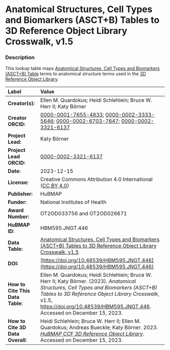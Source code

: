 # Anatomical Structures, Cell Types and Biomarkers (ASCT+B) Tables to 3D Reference Object Library Crosswalk, v1.5

### Description
This lookup table maps [Anatomical Structures, Cell Types and Biomarkers (ASCT+B) Table](https://humanatlas.io/asctb-tables) terms to anatomical structure terms used in the [3D Reference Object Library](https://humanatlas.io/3d-reference-library). 

| Label | Value |
| :------------- |:-------------|
| **Creator(s):** | Ellen M. Quardokus; Heidi Schlehlein; Bruce W. Herr II; Katy Börner |
| **Creator ORCID:** | [0000-0001-7655-4833](https://orcid.org/0000-0001-7655-4833); [0000-0002-3333-5646](https://orcid.org/0000-0002-3333-5646); [0000-0002-6703-7647](https://orcid.org/0000-0002-6703-7647); [0000-0002-3321-6137](https://orcid.org/0000-0002-3321-6137) |
| **Project Lead:** | Katy B&ouml;rner |
| **Project Lead ORCID:** | [0000-0002-3321-6137](https://orcid.org/0000-0002-3321-6137) |
| **Date:** | 2023-12-15 |
| **License:** | Creative Commons Attribution 4.0 International ([CC BY 4.0](https://creativecommons.org/licenses/by/4.0/)) |
| **Publisher:** | HuBMAP |
| **Funder:** | National Institutes of Health |
| **Award Number:** | OT2OD033756 and OT2OD026671|
| **HuBMAP ID:** | HBM595.JNGT.446 |
| **Data Table:** | [Anatomical Structures, Cell Types and Biomarkers (ASCT+B) Tables to 3D Reference Object Library Crosswalk, v1.5](https://cdn.humanatlas.io/hra-releases/v2.0/models/asct-b-3d-models-crosswalk.csv) |
| **DOI:** | [https://doi.org/10.48539/HBM595.JNGT.446](https://doi.org/10.48539/HBM595.JNGT.446) |
| **How to Cite This Data Table:** | Ellen M. Quardokus; Heidi Schlehlein; Bruce W. Herr II; Katy Börner. (2023). *Anatomical Structures, Cell Types and Biomarkers (ASCT+B) Tables to 3D Reference Object Library Crosswalk*, v1.5, https://doi.org/10.48539/HBM595.JNGT.446.  Accessed on December 15, 2023. |
| **How to Cite 3D Data Overall:** |  Heidi Schlehlein; Bruce W. Herr II; Ellen M. Quardokus; Andreas Bueckle; Katy B&ouml;rner. 2023. [*HuBMAP CCF 3D Reference Object Library*](https://humanatlas.io/3d-reference-library). Accessed on December 15, 2023.
